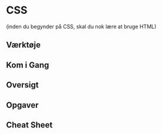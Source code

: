# CSS

(inden du begynder på CSS, skal du nok lære at bruge HTML)
## Værktøje

## Kom i Gang

## Oversigt

## Opgaver

## Cheat Sheet